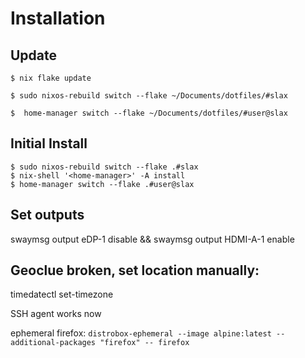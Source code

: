 # Installation

## Update

`$ nix flake update`

`$ sudo nixos-rebuild switch --flake ~/Documents/dotfiles/#slax`

`$  home-manager switch --flake ~/Documents/dotfiles/#user@slax`

## Initial Install

```
$ sudo nixos-rebuild switch --flake .#slax
$ nix-shell '<home-manager>' -A install
$ home-manager switch --flake .#user@slax
```

## Set outputs

swaymsg output eDP-1 disable && swaymsg output HDMI-A-1 enable

## Geoclue broken, set location manually:

timedatectl set-timezone 

SSH agent works now

ephemeral firefox:
```distrobox-ephemeral --image alpine:latest --additional-packages "firefox" -- firefox```
